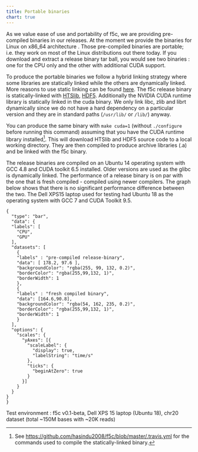 ```yaml
---
title: Portable binaries
chart: true
---
```


As we value ease of use and portability of f5c, we are providing pre-compiled binaries in our releases. At the moment we provide the binaries for Linux on x86_64 architecture . Those pre-compiled binaries are portable; i.e. they work on most of the Linux distributions out there today. If you download and extract a release binary tar ball, you would see two binaries : one for the CPU only and the other with additional CUDA support.

To produce the portable binaries we follow a hybrid linking strategy where some libraries are statically linked while the others are dynamically linked. More reasons to use static linking can be found [here](http://lh3.github.io/2014/07/12/about-static-linking). The f5c release binary is statically-linked with [HTSlib](https://github.com/samtools/htslib), [HDF5](https://www.hdfgroup.org/solutions/hdf5). Additionally the NVIDIA CUDA runtime library is statically linked in the cuda binary. We only link libc, zlib and librt dynamically since we do not have a hard dependency on a particular version and they are in standard paths (`/usr/lib/` or `/lib/`) anyway.

You can produce the same binary with `make cuda=1` (without `./configure` before running this command) assuming that you have the CUDA runtime library installed[^1]. This will download HTSlib and HDF5 source code to a local working directory. They are then compiled to produce archive libraries (.a) and be linked with the f5c binary.

The release binaries are compiled on an Ubuntu 14 operating system with GCC 4.8 and CUDA toolkit 6.5 installed. Older versions are used as the glibc is dynamically linked. The performance of a release binary is on par with the one that is fresh compiled - compiled using newer compilers. The graph below shows that there is no significant performance difference between the two. The Dell XPS15 laptop used for testing had Ubuntu 18 as the operating system with GCC 7 and CUDA Toolkit 9.5.

```chart
{
  "type": "bar",
  "data": {
  "labels": [
    "CPU",
    "GPU"
  ],
  "datasets": [
    {
    "labels" : "pre-compiled release-binary",  
    "data": [ 178.2, 97.6 ],
    "backgroundColor": "rgba(255, 99, 132, 0.2)",
    "borderColor": "rgba(255,99,132, 1)",
    "borderWidth": 1
    },
    {
    "labels" : "fresh compiled binary",
    "data": [164.6,90.8],
    "backgroundColor": "rgba(54, 162, 235, 0.2)",
    "borderColor": "rgba(255,99,132, 1)",
    "borderWidth": 1      
    }
  ],
  "options": {
    "scales": {
      "yAxes": [{
        "scaleLabel": {
          "display": true,
          "labelString": "time/s"
        },
        "ticks": {
          "beginAtZero": true
        }
      }]
    }
  }
}
}
```

Test environment : f5c v0.1-beta, Dell XPS 15 laptop (Ubuntu 18), chr20 dataset (total ~150M bases with ~20K reads)


[^1]: See <https://github.com/hasindu2008/f5c/blob/master/.travis.yml> for the commands used to compile the statically-linked binary.
